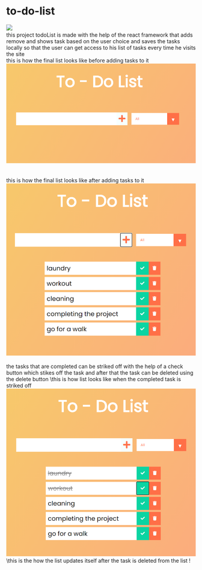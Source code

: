 # to-do-list
![](https://github.com/piyushjasaiwal/to-do-list/blob/master/todolist/public/favicon.ico)    
this project todoList is made with the help of the react framework that adds remove and shows task based on the user choice and saves the tasks locally so that the user can get access to his list of tasks every time he visits the site\
this is how the final list looks like before adding tasks to it\
![](https://github.com/piyushjasaiwal/to-do-list/blob/master/todolist/screenshots/landing_screen.PNG)\
\
\
this is how the final list looks like after adding tasks to it
\
![](https://github.com/piyushjasaiwal/to-do-list/blob/master/todolist/screenshots/final_list.PNG)
\
\
the tasks that are completed can be striked off with the help of a check button which stikes off the task and after that the task can be deleted using the delete button
\this is how list looks like when the completed task is striked off
\
![](https://github.com/piyushjasaiwal/to-do-list/blob/master/todolist/screenshots/completed_task.PNG)
\this is the how the list updates itself after the task is deleted from the list
\![](https://github.com/piyushjasaiwal/to-do-list/blob/master/todolist/screenshots/deleting_the_task.PNG)
